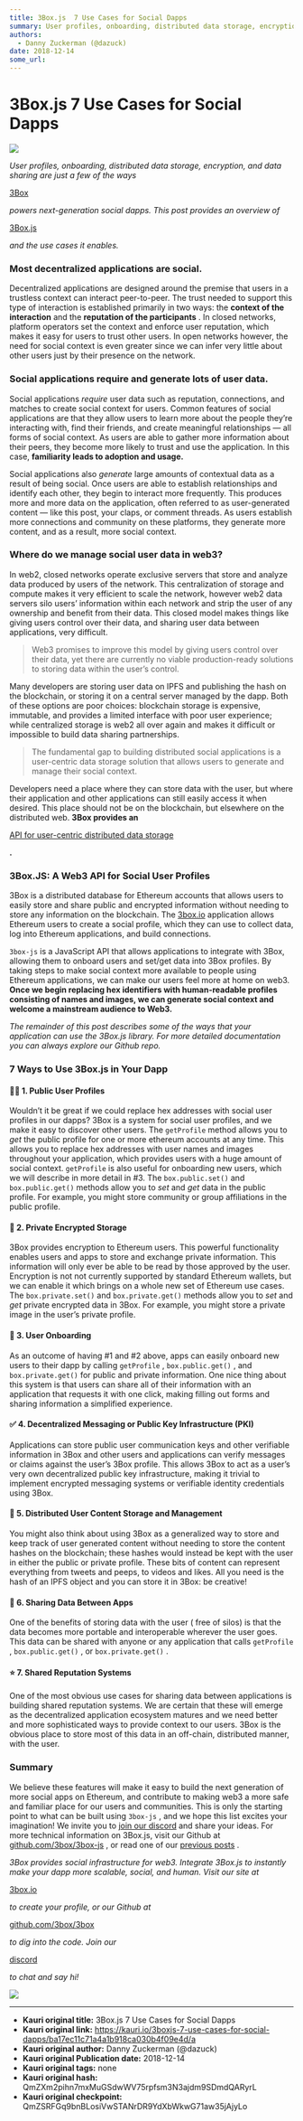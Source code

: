 ```yaml
---
title: 3Box.js  7 Use Cases for Social Dapps
summary: User profiles, onboarding, distributed data storage, encryption, and data sharing are just a few of the ways 3Box powers next-generation social dapps. This post provides an overview of 3Box.js and the use cases it enables. Most decentralized applications are social. Decentralized applications are designed around the premise that users in a trustless context can interact peer-to-peer. The trust needed to support this type of interaction is established primarily in two ways- the context of the int
authors:
  - Danny Zuckerman (@dazuck)
date: 2018-12-14
some_url: 
---
```


# 3Box.js  7 Use Cases for Social Dapps



![](https://ipfs.infura.io/ipfs/QmPzN12erYvZtDadCD5ZFyDqeCyfc7qbP246BnP1s56TNG)

 
_User profiles, onboarding, distributed data storage, encryption, and data sharing are just a few of the ways_
  
[3Box](https://3box.io)
  
_powers next-generation social dapps. This post provides an overview of_
  
[3Box.js](https://github.com/3box/3box-js)
  
_and the use cases it enables._
 

### Most decentralized applications are social.
Decentralized applications are designed around the premise that users in a trustless context can interact peer-to-peer. The trust needed to support this type of interaction is established primarily in two ways: the 
**context of the interaction**
 and the 
**reputation of the participants**
 .
In closed networks, platform operators set the context and enforce user reputation, which makes it easy for users to trust other users. In open networks however, the need for social context is even greater since we can infer very little about other users just by their presence on the network.

### Social applications require and generate lots of user data.
Social applications 
_require_
 user data such as reputation, connections, and matches to create social context for users. Common features of social applications are that they allow users to learn more about the people they’re interacting with, find their friends, and create meaningful relationships — all forms of social context. As users are able to gather more information about their peers, they become more likely to trust and use the application. In this case, 
**familiarity leads to adoption and usage.**
 
Social applications also 
_generate_
 large amounts of contextual data as a result of being social. Once users are able to establish relationships and identify each other, they begin to interact more frequently. This produces more and more data on the application, often referred to as user-generated content — like this post, your claps, or comment threads. As users establish more connections and community on these platforms, they generate more content, and as a result, more social context.

### Where do we manage social user data in web3?
In web2, closed networks operate exclusive servers that store and analyze data produced by users of the network. This centralization of storage and compute makes it very efficient to scale the network, however web2 data servers silo users’ information within each network and strip the user of any ownership and benefit from their data. This closed model makes things like giving users control over their data, and sharing user data between applications, very difficult.
> Web3 promises to improve this model by giving users control over their data, yet there are currently no viable production-ready solutions to storing data within the user’s control.

Many developers are storing user data on IPFS and publishing the hash on the blockchain, or storing it on a central server managed by the dapp. Both of these options are poor choices: blockchain storage is expensive, immutable, and provides a limited interface with poor user experience; while centralized storage is web2 all over again and makes it difficult or impossible to build data sharing partnerships.
> The fundamental gap to building distributed social applications is a user-centric data storage solution that allows users to generate and manage their social context.

Developers need a place where they can store data with the user, but where their application and other applications can still easily access it when desired. This place should not be on the blockchain, but elsewhere on the distributed web. 
**3Box provides an**
  
[API for user-centric distributed data storage](https://github.com/3box/3box)
  
**.**
 

### 3Box.JS: A Web3 API for Social User Profiles
3Box is a distributed database for Ethereum accounts that allows users to easily store and share public and encrypted information without needing to store any information on the blockchain. The 
[3box.io](http://3box.io)
 application allows Ethereum users to create a social profile, which they can use to collect data, log into Ethereum applications, and build connections.
 
`3box-js`
 is a JavaScript API that allows applications to integrate with 3Box, allowing them to onboard users and set/get data into 3Box profiles.
By taking steps to make social context more available to people using Ethereum applications, we can make our users feel more at home on web3. 
**Once we begin replacing hex identifiers with human-readable profiles consisting of names and images, we can generate social context and welcome a mainstream audience to Web3.**
 
 
_The remainder of this post describes some of the ways that your application can use the 3Box.js library. For more detailed documentation you can always explore our Github repo._
 

### 7 Ways to Use 3Box.js in Your Dapp

#### 👩‍🚀 1. Public User Profiles
Wouldn’t it be great if we could replace hex addresses with social user profiles in our dapps? 3Box is a system for social user profiles, and we make it easy to discover other users.
The 
`getProfile`
 method allows you to 
_get_
 the public profile for one or more ethereum accounts at any time. This allows you to replace hex addresses with user names and images throughout your application, which provides users with a huge amount of social context. 
`getProfile`
 is also useful for onboarding new users, which we will describe in more detail in #3.
The 
`box.public.set()`
 and 
`box.public.get()`
 methods allow you to 
_set_
 and 
_get_
 data in the public profile. For example, you might store community or group affiliations in the public profile.

#### 🔐 2. Private Encrypted Storage
3Box provides encryption to Ethereum users. This powerful functionality enables users and apps to store and exchange private information. This information will only ever be able to be read by those approved by the user. Encryption is not not currently supported by standard Ethereum wallets, but we can enable it which brings on a whole new set of Ethereum use cases.
The 
`box.private.set()`
 and 
`box.private.get()`
 methods allow you to 
_set_
 and 
_get_
 private encrypted data in 3Box. For example, you might store a private image in the user’s private profile.

#### 👋 3. User Onboarding
As an outcome of having #1 and #2 above, apps can easily onboard new users to their dapp by calling 
`getProfile`
 , 
`box.public.get()`
 , and 
`box.private.get()`
 for public and private information. One nice thing about this system is that users can share all of their information with an application that requests it with one click, making filling out forms and sharing information a simplified experience.

#### ✅ 4. Decentralized Messaging or Public Key Infrastructure (PKI)
Applications can store public user communication keys and other verifiable information in 3Box and other users and applications can verify messages or claims against the user’s 3Box profile. This allows 3Box to act as a user’s very own decentralized public key infrastructure, making it trivial to implement encrypted messaging systems or verifiable identity credentials using 3Box.

#### 📁 5. Distributed User Content Storage and Management
You might also think about using 3Box as a generalized way to store and keep track of user generated content without needing to store the content hashes on the blockchain; these hashes would instead be kept with the user in either the public or private profile. These bits of content can represent everything from tweets and peeps, to videos and likes. All you need is the hash of an IPFS object and you can store it in 3Box: be creative!

#### 🎁 6. Sharing Data Between Apps
One of the benefits of storing data with the user ( free of silos) is that the data becomes more portable and interoperable wherever the user goes. This data can be shared with anyone or any application that calls 
`getProfile`
 , 
`box.public.get()`
 , or 
`box.private.get()`
 .

#### ⭐ 7. Shared Reputation Systems
One of the most obvious use cases for sharing data between applications is building shared reputation systems. We are certain that these will emerge as the decentralized application ecosystem matures and we need better and more sophisticated ways to provide context to our users. 3Box is the obvious place to store most of this data in an off-chain, distributed manner, with the user.

### Summary
We believe these features will make it easy to build the next generation of more social apps on Ethereum, and contribute to making web3 a more safe and familiar place for our users and communities.
This is only the starting point to what can be built using 
`3box-js`
 , and we hope this list excites your imagination! We invite you to 
[join our discord](https://discord.gg/bevMe7w)
 and share your ideas.
For more technical information on 3Box.js, visit our Github at 
[github.com/3box/3box-js](https://github.com/3box/3box-js)
 , or read one of our 
[previous posts](https://medium.com/3box)
 .
 
_3Box provides social infrastructure for web3. Integrate 3Box.js to instantly make your dapp more scalable, social, and human. Visit our site at_
  
[3box.io](https://3box.io)
  
_to create your profile, or our Github at_
  
[github.com/3box/3box](https://github.com/3box/3box)
  
_to dig into the code. Join our_
  
[discord](https://discord.gg/VrrMqfy)
  
_to chat and say hi!_
 

![](https://ipfs.infura.io/ipfs/QmNMSqWAKfHKJbiG7PW4hRArhJobPFFsFbixa1C5w6bHB6)




---

- **Kauri original title:** 3Box.js  7 Use Cases for Social Dapps
- **Kauri original link:** https://kauri.io/3boxjs-7-use-cases-for-social-dapps/ba17ec11c71a4a1b918ca030b4f09e4d/a
- **Kauri original author:** Danny Zuckerman (@dazuck)
- **Kauri original Publication date:** 2018-12-14
- **Kauri original tags:** none
- **Kauri original hash:** QmZXm2pihn7mxMuGSdwWV75rpfsm3N3ajdm9SDmdQARyrL
- **Kauri original checkpoint:** QmZSRFGq9bnBLosiVwSTANrDR9YdXbWkwG71aw35jAjyLo



